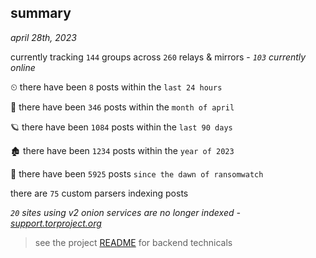 
## summary
_april 28th, 2023_

currently tracking `144` groups across `260` relays & mirrors - _`103` currently online_

⏲ there have been `8` posts within the `last 24 hours`

🦈 there have been `346` posts within the `month of april`

🪐 there have been `1084` posts within the `last 90 days`

🏚 there have been `1234` posts within the `year of 2023`

🦕 there have been `5925` posts `since the dawn of ransomwatch`

there are `75` custom parsers indexing posts

_`20` sites using v2 onion services are no longer indexed - [support.torproject.org](https://support.torproject.org/onionservices/v2-deprecation/)_

> see the project [README](https://github.com/joshhighet/ransomwatch#ransomwatch--) for backend technicals
